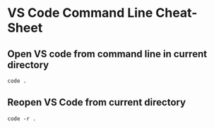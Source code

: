 # VS Code Command Line Cheat-Sheet

## Open VS code from command line in current directory
```
code .
```

## Reopen VS Code from current directory
```
code -r .
```
